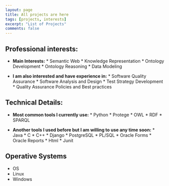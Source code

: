 ```yaml
---
layout: page
title: All projects are here
tags: [projects, interests]
excerpt: "List of Projects"
comments: false
---
```

## Professional interests:
* __Main Interests:__
              * Semantic Web
              * Knowledge Representation
              * Ontology Development
              * Ontology Reasoning
              * Data Modeling

* __I am also interested and have experience in:__
              * Software Quality Assurance
                    * Software Analysis and Design
                    * Test Strategy Development
                    * Quality Assurance Policies and Best practices

## Technical Details:

* __Most common tools I currently use:__
              * Python
              * Protege
              * OWL
              * RDF
              * SPARQL

* __Another tools I used before but I am willing to use any time soon:__
              * Java
              * C
              * C++
              * Django
              * PostgreSQL
              * PL/SQL
              * Oracle Forms
              * Oracle Reports
              * Html
              * Junit

## Operative Systems
* OS
* Linux
* Windows
